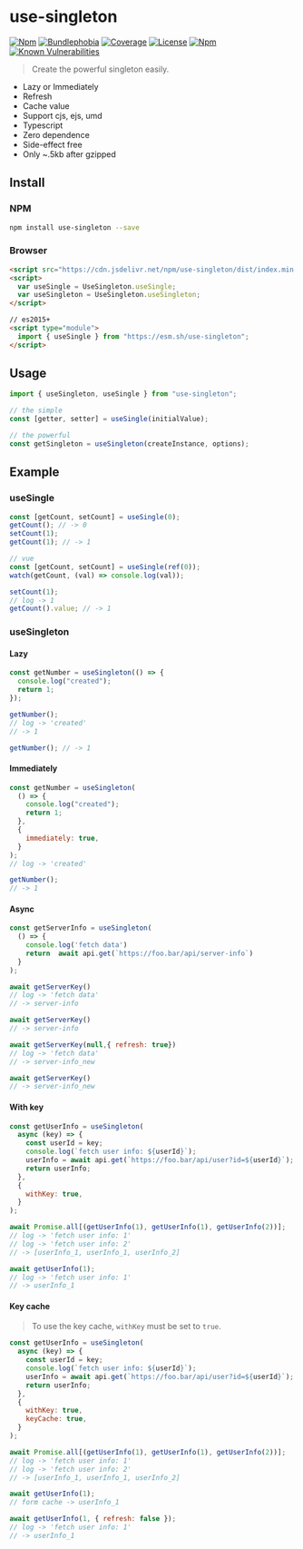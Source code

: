 # use-singleton

[![Npm](https://badgen.net/npm/v/use-singleton)](https://www.npmjs.com/package/use-singleton)
[![Bundlephobia](https://badgen.net/bundlephobia/minzip/use-singleton)](https://bundlephobia.com/result?p=use-singleton)
[![Coverage](https://img.shields.io/codecov/c/github/lbb00/use-singleton.svg)](https://codecov.io/gh/lbb00/use-singleton)
[![License](https://img.shields.io/github/license/lbb00/use-singleton.svg)](https://github.com/lbb00/use-singleton/blob/master/LICENSE)
[![Npm](https://img.shields.io/npm/dt/use-singleton.svg)](https://www.npmjs.com/package/use-singleton)
[![Known Vulnerabilities](https://snyk.io/test/github/lbb00/use-singleton/badge.svg)](https://snyk.io/test/github/lbb00/use-singleton)

> Create the powerful singleton easily.

- Lazy or Immediately
- Refresh
- Cache value
- Support cjs, ejs, umd
- Typescript
- Zero dependence
- Side-effect free
- Only ~.5kb after gzipped

## Install

### NPM

```bash
npm install use-singleton --save
```

### Browser

```html
<script src="https://cdn.jsdelivr.net/npm/use-singleton/dist/index.min.js"></script>
<script>
  var useSingle = UseSingleton.useSingle;
  var useSingleton = UseSingleton.useSingleton;
</script>

// es2015+
<script type="module">
  import { useSingle } from "https://esm.sh/use-singleton";
</script>
```

## Usage

```javascript
import { useSingleton, useSingle } from "use-singleton";

// the simple
const [getter, setter] = useSingle(initialValue);

// the powerful
const getSingleton = useSingleton(createInstance, options);
```

## Example

### useSingle

```javascript
const [getCount, setCount] = useSingle(0);
getCount(); // -> 0
setCount(1);
getCount(1); // -> 1

// vue
const [getCount, setCount] = useSingle(ref(0));
watch(getCount, (val) => console.log(val));

setCount(1);
// log -> 1
getCount().value; // -> 1
```

### useSingleton

#### Lazy

```javascript
const getNumber = useSingleton(() => {
  console.log("created");
  return 1;
});

getNumber();
// log -> 'created'
// -> 1

getNumber(); // -> 1
```

#### Immediately

```javascript
const getNumber = useSingleton(
  () => {
    console.log("created");
    return 1;
  },
  {
    immediately: true,
  }
);
// log -> 'created'

getNumber();
// -> 1
```

#### Async

```javascript
const getServerInfo = useSingleton(
  () => {
    console.log('fetch data')
    return  await api.get(`https://foo.bar/api/server-info`)
  }
);

await getServerKey()
// log -> 'fetch data'
// -> server-info

await getServerKey()
// -> server-info

await getServerKey(null,{ refresh: true})
// log -> 'fetch data'
// -> server-info_new

await getServerKey()
// -> server-info_new
```

#### With key

```javascript
const getUserInfo = useSingleton(
  async (key) => {
    const userId = key;
    console.log(`fetch user info: ${userId}`);
    userInfo = await api.get(`https://foo.bar/api/user?id=${userId}`);
    return userInfo;
  },
  {
    withKey: true,
  }
);

await Promise.all[(getUserInfo(1), getUserInfo(1), getUserInfo(2))];
// log -> 'fetch user info: 1'
// log -> 'fetch user info: 2'
// -> [userInfo_1, userInfo_1, userInfo_2]

await getUserInfo(1);
// log -> 'fetch user info: 1'
// -> userInfo_1
```

#### Key cache

> To use the key cache, `withKey` must be set to `true`.

```javascript
const getUserInfo = useSingleton(
  async (key) => {
    const userId = key;
    console.log(`fetch user info: ${userId}`);
    userInfo = await api.get(`https://foo.bar/api/user?id=${userId}`);
    return userInfo;
  },
  {
    withKey: true,
    keyCache: true,
  }
);

await Promise.all[(getUserInfo(1), getUserInfo(1), getUserInfo(2))];
// log -> 'fetch user info: 1'
// log -> 'fetch user info: 2'
// -> [userInfo_1, userInfo_1, userInfo_2]

await getUserInfo(1);
// form cache -> userInfo_1

await getUserInfo(1, { refresh: false });
// log -> 'fetch user info: 1'
// -> userInfo_1
```
